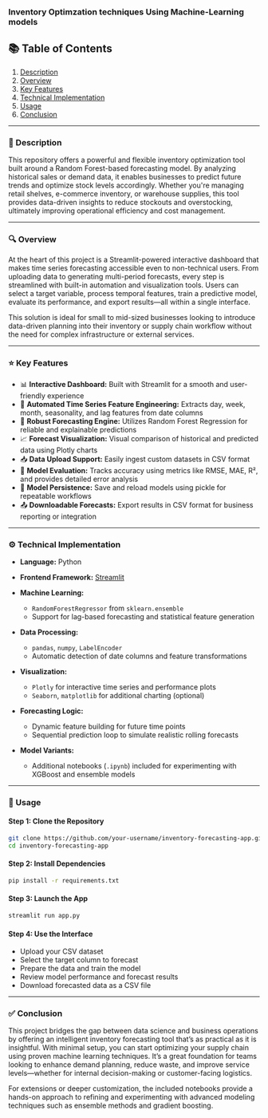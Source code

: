 ### Inventory Optimzation techniques Using Machine-Learning models
## 📚 Table of Contents

1. [Description](#description)
2. [Overview](#overview)
3. [Key Features](#key-features)
4. [Technical Implementation](#technical-implementation)
5. [Usage](#usage)
6. [Conclusion](#conclusion)

---

### 📌 Description

This repository offers a powerful and flexible inventory optimization tool built around a Random Forest-based forecasting model. By analyzing historical sales or demand data, it enables businesses to predict future trends and optimize stock levels accordingly. Whether you're managing retail shelves, e-commerce inventory, or warehouse supplies, this tool provides data-driven insights to reduce stockouts and overstocking, ultimately improving operational efficiency and cost management.

---

### 🔍 Overview

At the heart of this project is a Streamlit-powered interactive dashboard that makes time series forecasting accessible even to non-technical users. From uploading data to generating multi-period forecasts, every step is streamlined with built-in automation and visualization tools. Users can select a target variable, process temporal features, train a predictive model, evaluate its performance, and export results—all within a single interface.

This solution is ideal for small to mid-sized businesses looking to introduce data-driven planning into their inventory or supply chain workflow without the need for complex infrastructure or external services.

---

### ⭐ Key Features

* 📊 **Interactive Dashboard:** Built with Streamlit for a smooth and user-friendly experience
* 📅 **Automated Time Series Feature Engineering:** Extracts day, week, month, seasonality, and lag features from date columns
* 🤖 **Robust Forecasting Engine:** Utilizes Random Forest Regression for reliable and explainable predictions
* 📈 **Forecast Visualization:** Visual comparison of historical and predicted data using Plotly charts
* 📥 **Data Upload Support:** Easily ingest custom datasets in CSV format
* 🧠 **Model Evaluation:** Tracks accuracy using metrics like RMSE, MAE, R², and provides detailed error analysis
* 💾 **Model Persistence:** Save and reload models using pickle for repeatable workflows
* 📤 **Downloadable Forecasts:** Export results in CSV format for business reporting or integration

---

### ⚙️ Technical Implementation

* **Language:** Python
* **Frontend Framework:** [Streamlit](https://streamlit.io)
* **Machine Learning:**

  * `RandomForestRegressor` from `sklearn.ensemble`
  * Support for lag-based forecasting and statistical feature generation
* **Data Processing:**

  * `pandas`, `numpy`, `LabelEncoder`
  * Automatic detection of date columns and feature transformations
* **Visualization:**

  * `Plotly` for interactive time series and performance plots
  * `Seaborn`, `matplotlib` for additional charting (optional)
* **Forecasting Logic:**

  * Dynamic feature building for future time points
  * Sequential prediction loop to simulate realistic rolling forecasts
* **Model Variants:**

  * Additional notebooks (`.ipynb`) included for experimenting with XGBoost and ensemble models

---

### 🚀 Usage

#### Step 1: Clone the Repository

```bash
git clone https://github.com/your-username/inventory-forecasting-app.git
cd inventory-forecasting-app
```

#### Step 2: Install Dependencies

```bash
pip install -r requirements.txt
```

#### Step 3: Launch the App

```bash
streamlit run app.py
```

#### Step 4: Use the Interface

* Upload your CSV dataset
* Select the target column to forecast
* Prepare the data and train the model
* Review model performance and forecast results
* Download forecasted data as a CSV file

---

### ✅ Conclusion

This project bridges the gap between data science and business operations by offering an intelligent inventory forecasting tool that’s as practical as it is insightful. With minimal setup, you can start optimizing your supply chain using proven machine learning techniques. It’s a great foundation for teams looking to enhance demand planning, reduce waste, and improve service levels—whether for internal decision-making or customer-facing logistics.

For extensions or deeper customization, the included notebooks provide a hands-on approach to refining and experimenting with advanced modeling techniques such as ensemble methods and gradient boosting.
